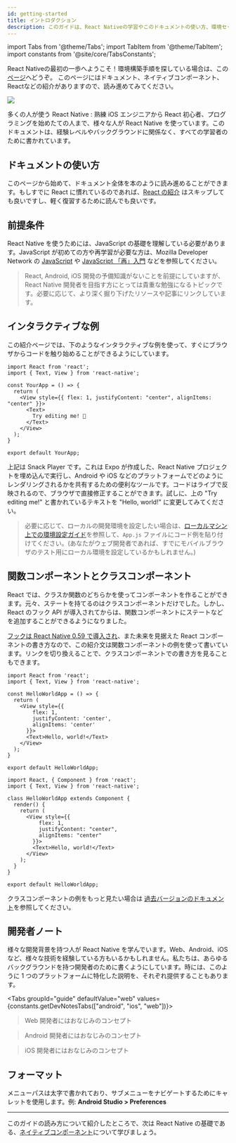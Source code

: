 ```yaml
---
id: getting-started
title: イントロダクション
description: このガイドは、React Nativeの学習やこのドキュメントの使い方、環境セットアップを行うための前提条件を提示します。
---
```


import Tabs from '@theme/Tabs'; import TabItem from '@theme/TabItem'; import constants from '@site/core/TabsConstants';

<div className="content-banner">
  <p>
    React Nativeの最初の一歩へようこそ！環境構築手順を探している場合は、この<a href="environment-setup">ページ</a>へどうぞ。
    このページにはドキュメント、ネイティブコンポーネント、Reactなどの紹介がありますので、読み進めてみてください。
  </p>
  <img className="content-banner-img" src="/docs/assets/p_android-ios-devices.svg" alt=" " />
</div>

多くの人が使う React Native : 熟練 iOS エンジニアから React 初心者、プログラミングを始めたての人まで、様々な人が React Native を使っています。このドキュメントは、経験レベルやバックグラウンドに関係なく、すべての学習者のために書かれています。

## ドキュメントの使い方

このページから始めて、ドキュメント全体を本のように読み進めることができます。もしすでに React に慣れているのであれば、[React の紹介](intro-react) はスキップしても良いですし、軽く復習するために読んでも良いです。

## 前提条件

React Native を使うためには、JavaScript の基礎を理解している必要があります。JavaScript が初めての方や再学習が必要な方は、Mozilla Developer Network の [JavaScript](https://developer.mozilla.org/ja/docs/Web/JavaScript) や [JavaScript 「再」入門](https://developer.mozilla.org/ja/docs/Web/JavaScript/A_re-introduction_to_JavaScript) などを参照してください。

> React, Android, iOS 開発の予備知識がないことを前提にしていますが、React Native 開発者を目指す方にとっては貴重な勉強になるトピックです。必要に応じて、より深く掘り下げたリソースや記事にリンクしています。

## インタラクティブな例

この紹介ページでは、下のようなインタラクティブな例を使って、すぐにブラウザからコードを触り始めることができるようにしています。

```SnackPlayer name=Hello%20World
import React from 'react';
import { Text, View } from 'react-native';

const YourApp = () => {
  return (
    <View style={{ flex: 1, justifyContent: "center", alignItems: "center" }}>
      <Text>
        Try editing me! 🎉
      </Text>
    </View>
  );
}

export default YourApp;
```

上記は Snack Player です。これは Expo が作成した、React Native プロジェクトを埋め込んで実行し、Android や iOS などのプラットフォームでどのようにレンダリングされるかを共有するための便利なツールです。コードはライブで反映されるので、ブラウザで直接修正することができます。試しに、上の "Try editing me!" と書かれているテキストを "Hello, world!" に変更してみてください。

> 必要に応じて、ローカルの開発環境を設定したい場合は、[ローカルマシン上での環境設定ガイド](environment-setup)を参照して、`App.js` ファイルにコード例を貼り付けてください。(あなたがウェブ開発者であれば、すでにモバイルブラウザのテスト用にローカル環境を設定しているかもしれません。)

## 関数コンポーネントとクラスコンポーネント

React では、クラスか関数のどちらかを使ってコンポーネントを作ることができます。元々、ステートを持てるのはクラスコンポーネントだけでした。しかし、React のフック API が導入されてからは、関数コンポーネントにステートなどを追加することができるようになりました。

[フックは React Native 0.59 で導入され](/blog/2019/03/12/releasing-react-native-059)、また未来を見据えた React コンポーネントの書き方なので、この紹介文は関数コンポーネントの例を使って書いています。リンクを切り換えることで、クラスコンポーネントでの書き方を見ることもできます。

<Tabs groupId="syntax" defaultValue={constants.defaultSyntax} values={constants.syntax}>
<TabItem value="functional">

```SnackPlayer name=Hello%20World%20Function%20Component
import React from 'react';
import { Text, View } from 'react-native';

const HelloWorldApp = () => {
  return (
    <View style={{
        flex: 1,
        justifyContent: 'center',
        alignItems: 'center'
      }}>
      <Text>Hello, world!</Text>
    </View>
  );
}

export default HelloWorldApp;
```

</TabItem>
<TabItem value="classical">

```SnackPlayer name=Hello%20World%20Class%20Component
import React, { Component } from 'react';
import { Text, View } from 'react-native';

class HelloWorldApp extends Component {
  render() {
    return (
      <View style={{
          flex: 1,
          justifyContent: "center",
          alignItems: "center"
        }}>
        <Text>Hello, world!</Text>
      </View>
    );
  }
}

export default HelloWorldApp;
```

</TabItem>
</Tabs>

クラスコンポーネントの例をもっと見たい場合は [過去バージョンのドキュメント](/versions)を参照してください。

## 開発者ノート

様々な開発背景を持つ人が React Native を学んでいます。Web、Android、iOS など、様々な技術を経験している方もいるかもしれません。私たちは、あらゆるバックグラウンドを持つ開発者のために書くようにしています。時には、このように 1 つのプラットフォームに特化した説明を、それぞれ提供することもあります。

<Tabs groupId="guide" defaultValue="web" values={constants.getDevNotesTabs(["android", "ios", "web"])}>

<TabItem value="web">

> Web 開発者にはおなじみのコンセプト

</TabItem>
<TabItem value="android">

> Android 開発者にはおなじみのコンセプト

</TabItem>
<TabItem value="ios">

> iOS 開発者にはおなじみのコンセプト

</TabItem>
</Tabs>

## フォーマット

メニューパスは太字で書かれており、サブメニューをナビゲートするためにキャレットを使用します。例: **Android Studio > Preferences**

---

このガイドの読み方について紹介したところで、次は React Native の基礎である、[ネイティブコンポーネント](intro-react-native-components.md)について学びましょう。
